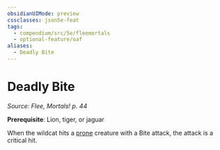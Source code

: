 ```yaml
---
obsidianUIMode: preview
cssclasses: json5e-feat
tags:
  - compendium/src/5e/fleemortals
  - optional-feature/oaf
aliases:
  - Deadly Bite
---
```

# Deadly Bite
*Source: Flee, Mortals! p. 44*  

**Prerequisite**: Lion, tiger, or jaguar

When the wildcat hits a [prone](2-Mechanics/CLI/rules/conditions.md#prone) creature with a Bite attack, the attack is a critical hit.